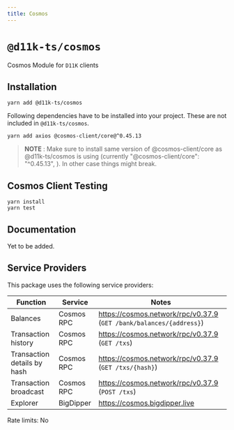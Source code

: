 ```yaml
---
title: Cosmos
---
```


# `@d11k-ts/cosmos`

Cosmos Module for `D11K` clients

## Installation

```
yarn add @d11k-ts/cosmos
```

Following dependencies have to be installed into your project. These are not included in `@d11k-ts/cosmos`.

```
yarn add axios @cosmos-client/core@^0.45.13
```
> **NOTE** : Make sure to install same version of @cosmos-client/core as @d11k-ts/cosmos is using (currently "@cosmos-client/core": "^0.45.13", ). In other case things might break.

## Cosmos Client Testing

```
yarn install
yarn test
```
## Documentation

Yet to be added.

## Service Providers

This package uses the following service providers:

| Function                    | Service    | Notes                                                               |
| --------------------------- | ---------- | ------------------------------------------------------------------- |
| Balances                    | Cosmos RPC | https://cosmos.network/rpc/v0.37.9 (`GET /bank/balances/{address}`) |
| Transaction history         | Cosmos RPC | https://cosmos.network/rpc/v0.37.9 (`GET /txs`)                     |
| Transaction details by hash | Cosmos RPC | https://cosmos.network/rpc/v0.37.9 (`GET /txs/{hash}`)              |
| Transaction broadcast       | Cosmos RPC | https://cosmos.network/rpc/v0.37.9 (`POST /txs`)                    |
| Explorer                    | BigDipper  | https://cosmos.bigdipper.live                                       |

Rate limits: No